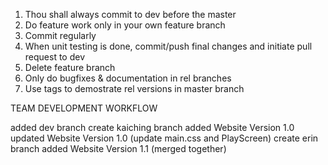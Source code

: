 1. Thou shall always commit to dev before the master
2. Do feature work only in your own feature branch 
3. Commit regularly
4. When unit testing is done, commit/push final changes and initiate pull request to dev
6. Delete feature branch
7. Only do bugfixes & documentation in rel branches
8. Use tags to demostrate rel versions in master branch

TEAM DEVELOPMENT WORKFLOW

added dev branch
create kaiching branch
added Website Version 1.0
updated Website Version 1.0 (update main.css and PlayScreen)
create erin branch
added Website Version 1.1 (merged together)
